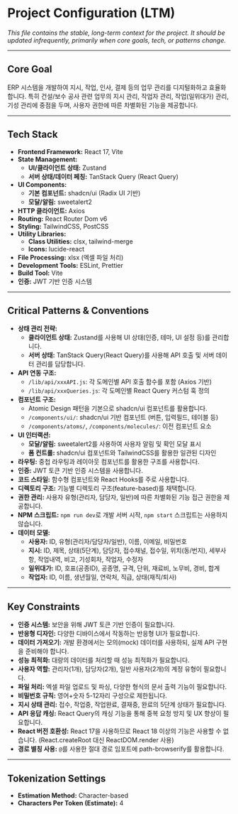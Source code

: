 # Project Configuration (LTM)

_This file contains the stable, long-term context for the project._
_It should be updated infrequently, primarily when core goals, tech, or patterns change._

---

## Core Goal

ERP 시스템을 개발하여 지시, 작업, 인사, 결제 등의 업무 관리를 디지털화하고 효율화합니다. 특히 건설/보수 공사 관련 업무의 지시 관리, 작업자 관리, 작업(일위대가) 관리, 기성 관리에 중점을 두며, 사용자 권한에 따른 차별화된 기능을 제공합니다.

---

## Tech Stack

- **Frontend Framework:** React 17, Vite
- **State Management:**
  - **UI/클라이언트 상태:** Zustand
  - **서버 상태/데이터 페칭:** TanStack Query (React Query)
- **UI Components:**
  - **기본 컴포넌트:** shadcn/ui (Radix UI 기반)
  - **모달/알림:** sweetalert2
- **HTTP 클라이언트:** Axios
- **Routing:** React Router Dom v6
- **Styling:** TailwindCSS, PostCSS
- **Utility Libraries:**
  - **Class Utilities:** clsx, tailwind-merge
  - **Icons:** lucide-react
- **File Processing:** xlsx (엑셀 파일 처리)
- **Development Tools:** ESLint, Prettier
- **Build Tool:** Vite
- **인증:** JWT 기반 인증 시스템

---

## Critical Patterns & Conventions

- **상태 관리 전략:**
  - **클라이언트 상태:** Zustand를 사용해 UI 상태(인증, 테마, UI 설정 등)를 관리합니다.
  - **서버 상태:** TanStack Query(React Query)를 사용해 API 호출 및 서버 데이터 관리를 담당합니다.
- **API 연동 구조:**
  - `/lib/api/xxxAPI.js`: 각 도메인별 API 호출 함수를 포함 (Axios 기반)
  - `/lib/api/xxxQueries.js`: 각 도메인별 React Query 커스텀 훅 정의
- **컴포넌트 구조:**
  - Atomic Design 패턴을 기본으로 shadcn/ui 컴포넌트를 활용합니다.
  - `/components/ui/`: shadcn/ui 기반 컴포넌트 (버튼, 입력필드, 테이블 등)
  - `/components/atoms/`, `/components/molecules/`: 이전 컴포넌트 요소
- **UI 인터랙션:**
  - **모달/알림:** sweetalert2를 사용하여 사용자 알림 및 확인 모달 표시
  - **폼 컨트롤:** shadcn/ui 컴포넌트와 TailwindCSS를 활용한 일관된 디자인
- **라우팅:** 중첩 라우팅과 레이아웃 컴포넌트를 활용한 구조를 사용합니다.
- **인증:** JWT 토큰 기반 인증 시스템을 사용합니다.
- **코드 스타일:** 함수형 컴포넌트와 React Hooks를 주로 사용합니다.
- **디렉토리 구조:** 기능별 디렉토리 구조(feature-based)를 채택합니다.
- **권한 관리:** 사용자 유형(관리자, 담당자, 일반)에 따른 차별화된 기능 접근 권한을 제공합니다.
- **NPM 스크립트:** `npm run dev`로 개발 서버 시작, `npm start` 스크립트는 사용하지 않습니다.
- **데이터 모델:**
  - **사용자:** ID, 유형(관리자/담당자/일반), 이름, 이메일, 비밀번호
  - **지시:** ID, 제목, 상태(5단계), 담당자, 접수채널, 접수일, 위치(동/번지), 세부사항, 작업내역, 비고, 기성회차, 작업자, 수정자
  - **일위대가:** ID, 호표(공종ID), 공종명, 규격, 단위, 재료비, 노무비, 경비, 합계
  - **작업자:** ID, 이름, 생년월일, 연락처, 직급, 상태(재직/퇴사)

---

## Key Constraints

- **인증 시스템:** 보안을 위해 JWT 토큰 기반 인증이 필요합니다.
- **반응형 디자인:** 다양한 디바이스에서 작동하는 반응형 UI가 필요합니다.
- **데이터 가져오기:** 개발 환경에서는 모의(mock) 데이터를 사용하되, 실제 API 구현을 준비해야 합니다.
- **성능 최적화:** 대량의 데이터를 처리할 때 성능 최적화가 필요합니다.
- **사용자 역할:** 관리자(1개), 담당자(2개), 일반 사용자(2개)의 계정 유형이 필요합니다.
- **파일 처리:** 엑셀 파일 업로드 및 파싱, 다양한 형식의 문서 출력 기능이 필요합니다.
- **비밀번호 규칙:** 영어+숫자 5-12자리 구성으로 제한됩니다.
- **지시 상태 관리:** 접수, 작업중, 작업완료, 결재중, 완료의 5단계 상태가 필요합니다.
- **API 응답 캐싱:** React Query의 캐싱 기능을 통해 중복 요청 방지 및 UX 향상이 필요합니다.
- **React 버전 호환성:** React 17을 사용하므로 React 18 이상의 기능은 사용할 수 없습니다. (React.createRoot 대신 ReactDOM.render 사용)
- **경로 별칭 사용:** `@`를 사용한 절대 경로 임포트에 path-browserify를 활용합니다.

---

## Tokenization Settings

- **Estimation Method:** Character-based
- **Characters Per Token (Estimate):** 4
